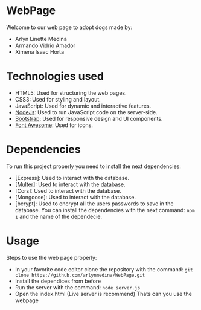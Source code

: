 # WebPage
Welcome to our web page to adopt dogs made by: 
- Arlyn Linette Medina  
- Armando Vidrio Amador
- Ximena Isaac Horta

# Technologies used
- HTML5: Used for structuring the web pages.
- CSS3: Used for styling and layout.
- JavaScript: Used for dynamic and interactive features.
- [NodeJs](https://nodejs.org/en): Used to run JavaScript code on the server-side.
- [Bootstrap](https://getbootstrap.com/): Used for responsive design and UI components.
- [Font Awesome](https://fontawesome.com/): Used for icons.

# Dependencies
To run this project properly you need to install the next dependencies:
- [Express]: Used to interact with the database.
- [Multer]: Used to interact with the database.
- [Cors]: Used to interact with the database.
- [Mongoose]: Used to interact with the database.
- [bcrypt]: Used to encrypt all the users passwords to save in the database.
You can install the dependencies with the next command: `npm i` and the name of the dependecie.

# Usage
Steps to use the web page properly:
- In your favorite code editor clone the repository with the command:
`git clone https://github.com/arlynmedina/WebPage.git`
- Install the dependices from before
- Run the server with the command: `node server.js`
- Open the index.html (Live server is recommend)
Thats can you use the webpage
